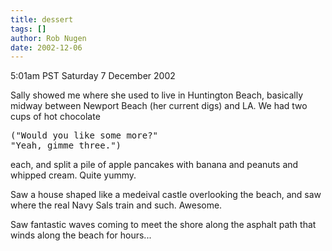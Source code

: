 ```yaml
---
title: dessert
tags: []
author: Rob Nugen
date: 2002-12-06
---
```


<p class=date>5:01am PST Saturday 7 December 2002</p>

<p>Sally showed me where she used to live in Huntington Beach,
basically midway between Newport Beach (her current digs) and LA.  We
had two cups of hot chocolate</p>

<pre>
("Would you like some more?"
"Yeah, gimme three.")
</pre>

<p>each, and split a pile of apple pancakes with banana and peanuts
and whipped cream.  Quite yummy.</p>

<p>Saw a house shaped like a medeival castle overlooking the beach,
and saw where the real Navy Sals train and such.  Awesome.</p>

<p>Saw fantastic waves coming to meet the shore along the asphalt path
that winds along the beach for hours...</p>
